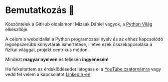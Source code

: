 # Bemutatkozás 👋

Köszöntelek a GitHub oldalamon! Mizsák Dániel vagyok, a [Python Világ](https://pythonvilag.hu/) elkészítője.


A célom a weboldallal a Python programozási nyelv és az ehhez kapcsolódó legnépszerűbb könyvtárak ismertetése, illetve ezek összekapcsolása a fizikai világgal, projekt centrikus módon.


Mindezt **magyar nyelven** és teljesen **ingyenesen**!


Ha felkeltettem az érdeklődésedet látogass el a <a href="https://www.youtube.com/channel/UCw3S9gFOwiiCXGEijEJAqXA" target="_blank">YouTube csatornámra</a> vagy vedd fel velem a kapcsolatot <a href="https://www.linkedin.com/in/daniel-mizsak/" target="_blank">LinkedIn-en</a>!


